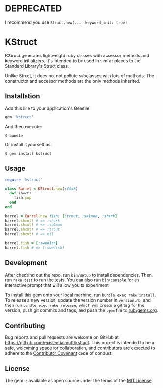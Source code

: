 # DEPRECATED

I recommend you use `Struct.new(..., keyword_init: true)` 

# KStruct

KStruct generates lightweight ruby classes with accessor methods and keyword initializers.  It's intended to be used in similar places to the Standard Library's Struct class.

Unlike Struct, it does not not pollute subclasses with lots of methods.  The constructor and accessor methods are the only methods inherited.

## Installation

Add this line to your application's Gemfile:

```ruby
gem 'kstruct'
```

And then execute:

    $ bundle

Or install it yourself as:

    $ gem install kstruct

## Usage

```ruby
require 'kstruct'

class Barrel < KStruct.new(:fish)
  def shoot!
    fish.pop
  end
end

barrel = Barrel.new fish: [:trout, :salmon, :shark]
barrel.shoot! # => :shark
barrel.shoot! # => :salmon
barrel.shoot! # => :trout
barrel.shoot! # => nil

barrel.fish = [:swedish]
barrel.fish # => [:swedish]
```

## Development

After checking out the repo, run `bin/setup` to install dependencies. Then, run `rake test` to run the tests. You can also run `bin/console` for an interactive prompt that will allow you to experiment.

To install this gem onto your local machine, run `bundle exec rake install`. To release a new version, update the version number in `version.rb`, and then run `bundle exec rake release`, which will create a git tag for the version, push git commits and tags, and push the `.gem` file to [rubygems.org](https://rubygems.org).

## Contributing

Bug reports and pull requests are welcome on GitHub at https://github.com/existentialmutt/kstruct. This project is intended to be a safe, welcoming space for collaboration, and contributors are expected to adhere to the [Contributor Covenant](contributor-covenant.org) code of conduct.


## License

The gem is available as open source under the terms of the [MIT License](http://opensource.org/licenses/MIT).
